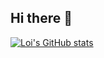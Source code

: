## Hi there 👋

[![Loi's GitHub stats](https://github-readme-stats.vercel.app/api?username=thangloi2501)](https://github.com/anuraghazra/github-readme-stats)

<!--
**thangloi2501/thangloi2501** is a ✨ _special_ ✨ repository because its `README.md` (this file) appears on your GitHub profile.

Here are some ideas to get you started:

- 🔭 I’m currently working on ...
- 🌱 I’m currently learning ...
- 👯 I’m looking to collaborate on ...
- 🤔 I’m looking for help with ...
- 💬 Ask me about ...
- 📫 How to reach me: ...
- 😄 Pronouns: ...
- ⚡ Fun fact: ...
-->
